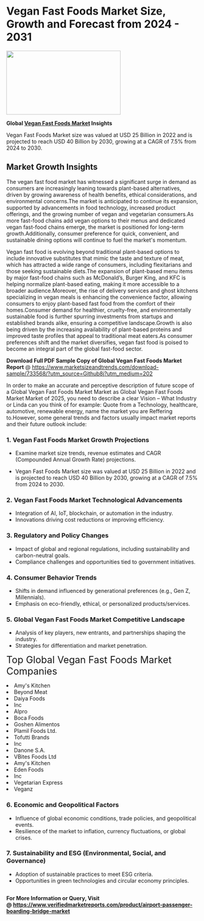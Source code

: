 <H1>Vegan Fast Foods Market Size, Growth and Forecast from 2024 - 2031</H1><img class="aligncenter size-medium wp-image-584254" src="https://thirdeyenews.in/wp-content/uploads/2024/09/Global-Market-Research-300x168.jpeg" alt="" width="300" height="168" /><p><strong>Global&nbsp;<a href="https://www.marketsizeandtrends.com/download-sample/733568/?utm_source=Github8j?utm_medium=202">Vegan Fast Foods Market</a> Insights</strong></p><p>Vegan Fast Foods Market size was valued at USD 25 Billion in 2022 and is projected to reach USD 40 Billion by 2030, growing at a CAGR of 7.5% from 2024 to 2030.</p><p><h2>Market Growth Insights</h2> <p>The vegan fast food market has witnessed a significant surge in demand as consumers are increasingly leaning towards plant-based alternatives, driven by growing awareness of health benefits, ethical considerations, and environmental concerns.The market is anticipated to continue its expansion, supported by advancements in food technology, increased product offerings, and the growing number of vegan and vegetarian consumers.As more fast-food chains add vegan options to their menus and dedicated vegan fast-food chains emerge, the market is positioned for long-term growth.Additionally, consumer preference for quick, convenient, and sustainable dining options will continue to fuel the market's momentum.</p> <p>Vegan fast food is evolving beyond traditional plant-based options to include innovative substitutes that mimic the taste and texture of meat, which has attracted a wide range of consumers, including flexitarians and those seeking sustainable diets.The expansion of plant-based menu items by major fast-food chains such as McDonald’s, Burger King, and KFC is helping normalize plant-based eating, making it more accessible to a broader audience.Moreover, the rise of delivery services and ghost kitchens specializing in vegan meals is enhancing the convenience factor, allowing consumers to enjoy plant-based fast food from the comfort of their homes.Consumer demand for healthier, cruelty-free, and environmentally sustainable food is further spurring investments from startups and established brands alike, ensuring a competitive landscape.Growth is also being driven by the increasing availability of plant-based proteins and improved taste profiles that appeal to traditional meat eaters.As consumer preferences shift and the market diversifies, vegan fast food is poised to become an integral part of the global fast-food sector.</p> <p><span class=""><strong>Download Full PDF Sample Copy of Global Vegan Fast Foods Market Report</strong> @ <a href="https://www.marketsizeandtrends.com/download-sample/733568/?utm_source=Github8j?utm_medium=202" target="_blank">https://www.marketsizeandtrends.com/download-sample/733568/?utm_source=Github8j?utm_medium=202</a></span></p><p>In order to make an accurate and perceptive description of future scope of a Global&nbsp;Vegan Fast Foods Market Market as Global&nbsp;Vegan Fast Foods Market Market of 2025, you need to describe a clear Vision &ndash; What Industry or Linda can you think of for example: Quote from a Technology, healthcare, automotive, renewable energy, name the market you are Reffering to.However, some general trends and factors usually impact market reports and their future outlook include:</p><h3>1.&nbsp;<strong>Vegan Fast Foods Market Growth Projections</strong></h3><ul><li>Examine market size trends, revenue estimates and CAGR (Compounded Annual Growth Rate) projections.</li><li><p>Vegan Fast Foods Market size was valued at USD 25 Billion in 2022 and is projected to reach USD 40 Billion by 2030, growing at a CAGR of 7.5% from 2024 to 2030.</p></li></ul><h3>2.&nbsp;<strong>Vegan Fast Foods Market Technological Advancements</strong></h3><ul><li>Integration of AI, IoT, blockchain, or automation in the industry.</li><li>Innovations driving cost reductions or improving efficiency.</li></ul><h3>3.&nbsp;<strong>Regulatory and Policy Changes</strong></h3><ul><li>Impact of global and regional regulations, including sustainability and carbon-neutral goals.</li><li>Compliance challenges and opportunities tied to government initiatives.</li></ul><h3>4.&nbsp;<strong>Consumer Behavior Trends</strong></h3><ul><li>Shifts in demand influenced by generational preferences (e.g., Gen Z, Millennials).</li><li>Emphasis on eco-friendly, ethical, or personalized products/services.</li></ul><h3>5.&nbsp;<strong>Global Vegan Fast Foods Market Competitive Landscape</strong></h3><ul><li>Analysis of key players, new entrants, and partnerships shaping the industry.</li><li>Strategies for differentiation and market penetration.</li></ul><p data-pm-slice="1 1 []"><span style="color: inherit; font-family: inherit; font-size: 25px;">Top Global Vegan Fast Foods Market Companies</span></p><div class="" data-test-id=""><p><li>Amy's Kitchen</li><li> Beyond Meat</li><li> Daiya Foods</li><li> Inc</li><li> Alpro</li><li> Boca Foods</li><li> Goshen Alimentos</li><li> Plamil Foods Ltd.</li><li> Tofutti Brands</li><li> Inc</li><li> Danone S.A.</li><li> VBites Foods Ltd</li><li> Amy's Kitchen</li><li> Eden Foods</li><li> Inc</li><li> Vegetarian Express</li><li> Veganz</li></p></div><h3>6.&nbsp;<strong>Economic and Geopolitical Factors</strong></h3><ul><li>Influence of global economic conditions, trade policies, and geopolitical events.</li><li>Resilience of the market to inflation, currency fluctuations, or global crises.</li></ul><h3>7.&nbsp;<strong>Sustainability and ESG (Environmental, Social, and Governance)</strong></h3><ul><li>Adoption of sustainable practices to meet ESG criteria.</li><li>Opportunities in green technologies and circular economy principles.</li></ul><h2><strong style="font-size: 14px;">For More Information or Query, Visit @&nbsp;</strong><a style="background-color: #ffffff; font-size: 14px;" href="https://www.marketsizeandtrends.com/report/vegan-fast-foods-market/" target="_blank">https://www.verifiedmarketreports.com/product/airport-passenger-boarding-bridge-market</a></h2>